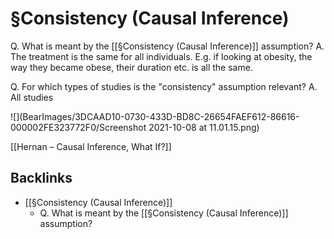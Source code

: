 # §Consistency (Causal Inference)

Q. What is meant by the [[§Consistency (Causal Inference)]] assumption?
A. The treatment is the same for all individuals. E.g. if looking at obesity, the way they became obese, their duration etc. is all the same.

Q. For which types of studies is the "consistency" assumption relevant?
A. All studies

![](BearImages/3DCAAD10-0730-433D-BD8C-26654FAEF612-86616-000002FE323772F0/Screenshot 2021-10-08 at 11.01.15.png)

[[Hernan – Causal Inference, What If?]]

## Backlinks
* [[§Consistency (Causal Inference)]]
	* Q. What is meant by the [[§Consistency (Causal Inference)]] assumption?

<!-- {BearID:5D5DFC5D-CD5F-4C9D-BF95-2881AAA2CC0A-86616-000002FE1B35009E} -->
